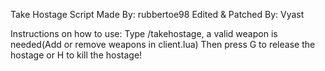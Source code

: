 Take Hostage Script Made By: rubbertoe98
Edited & Patched By: Vyast

Instructions on how to use:
Type /takehostage, a valid weapon is needed(Add or remove weapons in client.lua)
Then press G to release the hostage or H to kill the hostage!
